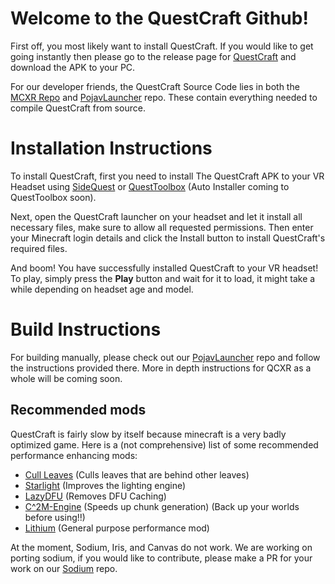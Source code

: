 # Welcome to the QuestCraft Github!

First off, you most likely want to install QuestCraft. If you would like to get going instantly then please go to the release page for [QuestCraft](https://github.com/QuestCraftPlusPlus/QuestCraft/releases) and download the APK to your PC.

For our developer friends, the QuestCraft Source Code lies in both the [MCXR Repo](github.com/QuestCraftPlusPlus/MCXR) and [PojavLauncher](github.com/QuestCraftPlusPlus/PojavLauncher) repo. These contain everything needed to compile QuestCraft from source.
# Installation Instructions
To install QuestCraft, first you need to install The QuestCraft APK to your VR Headset using [SideQuest](https://sidequestvr.com) or [QuestToolbox](https://github.com/mitchv2020/QuestToolbox) (Auto Installer coming to QuestToolbox soon).

Next, open the QuestCraft launcher on your headset and let it install all necessary files, make sure to allow all requested permissions. Then enter your Minecraft login details and click the Install button to install QuestCraft's required files.

And boom! You have successfully installed QuestCraft to your VR headset! To play, simply press the **Play** button and wait for it to load, it might take a while depending on headset age and model.

# Build Instructions

For building manually, please check out our [PojavLauncher](github.com/QuestCraftPlusPlus/PojavLauncher) repo and follow the instructions provided there. More in depth instructions for QCXR as a whole will be coming soon.

## Recommended mods

QuestCraft is fairly slow by itself because minecraft is a very badly optimized game. Here is a (not comprehensive) list of some recommended performance enhancing mods:
- [Cull Leaves](https://curseforge.com/minecraft/mc-mods/cull-leaves) (Culls leaves that are behind other leaves)
- [Starlight](https://curseforge.com/minecraft/mc-mods/starlight) (Improves the lighting engine)
- [LazyDFU](https://curseforge.com/minecraft/mc-mods/lazydfu) (Removes DFU Caching)
- [C^2M-Engine](https://github.com/RelativityMC/C2ME-fabric) (Speeds up chunk generation) (Back up your worlds before using!!)
- [Lithium](https://www.curseforge.com/minecraft/mc-mods/lithium) (General purpose performance mod)

At the moment, Sodium, Iris, and Canvas do not work. We are working on porting sodium, if you would like to contribute, please make a PR for your work on our [Sodium](github.com/QuestCraftPlusPlus/sodium-fabric) repo.